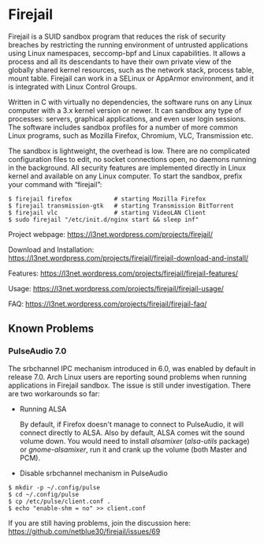 # Firejail

Firejail is a SUID sandbox program that reduces the risk of security breaches by restricting
the running environment of untrusted applications using Linux namespaces, seccomp-bpf
and Linux capabilities. It allows a process and all its descendants to have their own private
view of the globally shared kernel resources, such as the network stack, process table, mount table.
Firejail can work in a SELinux or AppArmor environment, and it is integrated with Linux Control Groups.

Written in C with virtually no dependencies, the software runs on any Linux computer with a 3.x kernel
version or newer. It can sandbox any type of processes: servers, graphical applications, and even
user login sessions. The software includes sandbox profiles for a number of more common Linux programs,
such as Mozilla Firefox, Chromium, VLC, Transmission etc.

The sandbox is lightweight, the overhead is low. There are no complicated configuration files to edit,
no socket connections open, no daemons running in the background. All security features are
implemented directly in Linux kernel and available on any Linux computer. To start the sandbox,
prefix your command with “firejail”:

`````
$ firejail firefox            # starting Mozilla Firefox
$ firejail transmission-gtk   # starting Transmission BitTorrent 
$ firejail vlc                # starting VideoLAN Client
$ sudo firejail "/etc/init.d/nginx start && sleep inf"
`````
Project webpage: https://l3net.wordpress.com/projects/firejail/

Download and Installation: https://l3net.wordpress.com/projects/firejail/firejail-download-and-install/

Features: https://l3net.wordpress.com/projects/firejail/firejail-features/

Usage: https://l3net.wordpress.com/projects/firejail/firejail-usage/

FAQ: https://l3net.wordpress.com/projects/firejail/firejail-faq/

## Known Problems

### PulseAudio 7.0

The srbchannel IPC mechanism  introduced in 6.0, was enabled by default in release 7.0.
Arch Linux users are reporting sound problems when running applications in Firejail sandbox.
The issue is still under investigation. There are two workarounds so far:

*   Running ALSA

    By default, if Firefox doesn't manage to connect to PulseAudio, it will connect directly to ALSA.
    Also by default, ALSA comes wit the sound volume down. You would need to install *alsamixer*
    (*alsa-utils* package) or *gnome-alsamixer*, run it and crank up the volume (both Master and PCM).
 
*  Disable srbchannel mechanism in PulseAudio
`````
$ mkdir -p ~/.config/pulse
$ cd ~/.config/pulse
$ cp /etc/pulse/client.conf .
$ echo "enable-shm = no" >> client.conf
`````


If you are still having problems, join the discussion here: https://github.com/netblue30/firejail/issues/69


